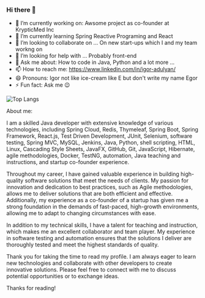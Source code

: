 ### Hi there 👋

<!--**igoradulian/igoradulian** is a ✨ _special_ ✨ repository because its `README.md` (this file) appears on your GitHub profile.-->

- 🔭 I’m currently working on: Awsome project as co-founder at KrypticMed Inc
- 🌱 I’m currently learning Spring Reactive Programing and React
- 👯 I’m looking to collaborate on ... On new start-ups which I and my team workng on
- 🤔 I’m looking for help with ... Probably front-end
- 💬 Ask me about: How to code in Java, Python and a lot more ...
- 📫 How to reach me: https://www.linkedin.com/in/igor-adulyan/
- 😄 Pronouns: Igor not like ice-cream like E but don't write my name Egor
- ⚡ Fun fact: Ask me 😉

![Top Langs](https://github-readme-stats.vercel.app/api/top-langs/?username=igoradulian&langs_count=10&hide_progress=true)

About me:

I am a skilled Java developer with extensive knowledge of various technologies, including Spring Cloud, Redis, Thymeleaf, Spring Boot, Spring Framework, React.js, Test Driven Development, JUnit, Selenium, software testing, Spring MVC, MySQL, Jenkins, Java, Python, shell scripting, HTML, Linux, Cascading Style Sheets, JavaFX, GitHub, Git, JavaScript, Hibernate, agile methodologies, Docker, TestNG, automation, Java teaching and instructions, and startup co-founder experience.

Throughout my career, I have gained valuable experience in building high-quality software solutions that meet the needs of clients. My passion for innovation and dedication to best practices, such as Agile methodologies, allows me to deliver solutions that are both efficient and effective. Additionally, my experience as a co-founder of a startup has given me a strong foundation in the demands of fast-paced, high-growth environments, allowing me to adapt to changing circumstances with ease.

In addition to my technical skills, I have a talent for teaching and instruction, which makes me an excellent collaborator and team player. My experience in software testing and automation ensures that the solutions I deliver are thoroughly tested and meet the highest standards of quality.

Thank you for taking the time to read my profile. I am always eager to learn new technologies and collaborate with other developers to create innovative solutions. Please feel free to connect with me to discuss potential opportunities or to exchange ideas.

Thanks for reading!
